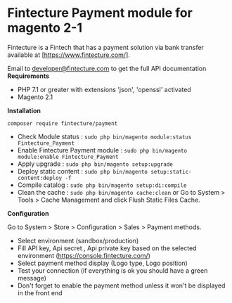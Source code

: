 # Fintecture Payment module for magento 2-1
Fintecture is a Fintech that has a payment solution via bank transfer available at [https://www.fintecture.com/]. 

Email to developer@fintecture.com to get the full API documentation
**Requirements**

- PHP 7.1 or greater with extensions 'json', 'openssl' activated
- Magento 2.1

**Installation**

`composer require fintecture/payment`

- Check Module status : `sudo php bin/magento module:status Fintecture_Payment`
- Enable Fintecture Payment module : `sudo php bin/magento module:enable Fintecture_Payment`
- Apply upgrade : `sudo php bin/magento setup:upgrade`
- Deploy static content : `sudo php bin/magento setup:static-content:deploy -f`
- Compile catalog : `sudo php bin/magento setup:di:compile`
- Clean the cache : `sudo php bin/magento cache:clean` or Go to System > Tools > Cache Management and click Flush Static
  Files Cache.

**Configuration**

Go to System > Store > Configuration > Sales > Payment methods.

- Select environment (sandbox/production)
- Fill API key, Api secret , Api private key based on the selected environment (https://console.fintecture.com/)
- Select payment method display (Logo type, Logo position)
- Test your connection (if everything is ok you should have a green message)
- Don't forget to enable the payment method unless it won't be displayed in the front end
